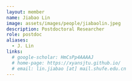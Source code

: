 ```yaml
---
layout: member
name: Jiabao Lin
image: assets/images/people/jiabaolin.jpeg
description: Postdoctoral Researcher
role: postdoc
aliases:
  - J. Lin
links:
  # google-scholar: HmCsPp4AAAAJ
  # home-page: https://xyansjtu.github.io/
  # email: lin.jiabao [at] mail.shufe.edu.cn
---
```



